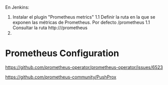 En Jenkins:

1. Instalar el plugin "Prometheus metrics"
    1.1 Definir la ruta en la que se exponen las métricas de Prometheus. Por defecto /prometheus
    1.1 Consultar la ruta http://<jenkins-url>/prometheus
2. 


# Prometheus Configuration

https://github.com/prometheus-operator/prometheus-operator/issues/6523

https://github.com/prometheus-community/PushProx